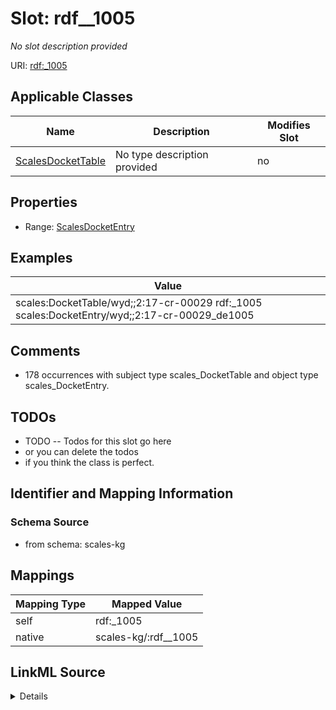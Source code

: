 

# Slot: rdf__1005


_No slot description provided_





URI: [rdf:_1005](http://www.w3.org/1999/02/22-rdf-syntax-ns#_1005)



<!-- no inheritance hierarchy -->





## Applicable Classes

| Name | Description | Modifies Slot |
| --- | --- | --- |
| [ScalesDocketTable](../classes/ScalesDocketTable.md) | No type description provided |  no  |







## Properties

* Range: [ScalesDocketEntry](../classes/ScalesDocketEntry.md)






## Examples

| Value |
| --- |
| scales:DocketTable/wyd;;2:17-cr-00029 rdf:_1005 scales:DocketEntry/wyd;;2:17-cr-00029_de1005 |

## Comments

* 178 occurrences with subject type scales_DocketTable and object type scales_DocketEntry.

## TODOs

* TODO -- Todos for this slot go here
* or you can delete the todos
* if you think the class is perfect.

## Identifier and Mapping Information







### Schema Source


* from schema: scales-kg




## Mappings

| Mapping Type | Mapped Value |
| ---  | ---  |
| self | rdf:_1005 |
| native | scales-kg/:rdf__1005 |




## LinkML Source

<details>
```yaml
name: rdf__1005
description: No slot description provided
todos:
- TODO -- Todos for this slot go here
- or you can delete the todos
- if you think the class is perfect.
comments:
- 178 occurrences with subject type scales_DocketTable and object type scales_DocketEntry.
examples:
- value: scales:DocketTable/wyd;;2:17-cr-00029 rdf:_1005 scales:DocketEntry/wyd;;2:17-cr-00029_de1005
from_schema: scales-kg
rank: 1000
slot_uri: rdf:_1005
alias: rdf__1005
domain_of:
- scales_DocketTable
range: scales_DocketEntry

```
</details>